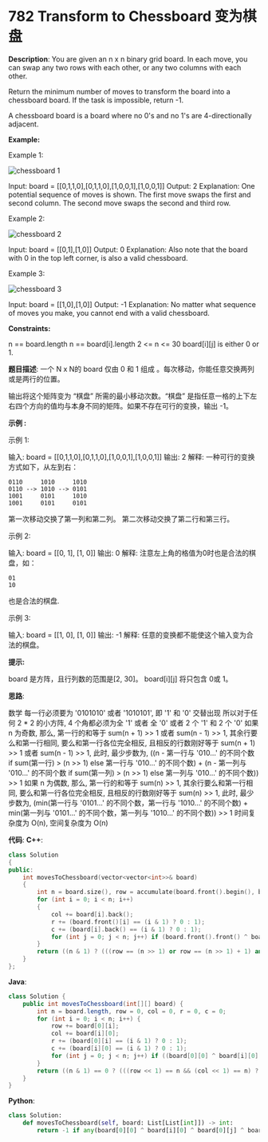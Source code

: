 # 782 Transform to Chessboard 变为棋盘

__Description__:
You are given an n x n binary grid board. In each move, you can swap any two rows with each other, or any two columns with each other.

Return the minimum number of moves to transform the board into a chessboard board. If the task is impossible, return -1.

A chessboard board is a board where no 0's and no 1's are 4-directionally adjacent.

__Example:__

Example 1:

![chessboard 1](https://assets.leetcode.com/uploads/2021/06/29/chessboard1-grid.jpg)

Input: board = [[0,1,1,0],[0,1,1,0],[1,0,0,1],[1,0,0,1]]
Output: 2
Explanation: One potential sequence of moves is shown.
The first move swaps the first and second column.
The second move swaps the second and third row.

Example 2:

![chessboard 2](https://assets.leetcode.com/uploads/2021/06/29/chessboard2-grid.jpg)

Input: board = [[0,1],[1,0]]
Output: 0
Explanation: Also note that the board with 0 in the top left corner, is also a valid chessboard.

Example 3:

![chessboard 3](https://assets.leetcode.com/uploads/2021/06/29/chessboard3-grid.jpg)

Input: board = [[1,0],[1,0]]
Output: -1
Explanation: No matter what sequence of moves you make, you cannot end with a valid chessboard.

__Constraints:__

n == board.length
n == board[i].length
2 <= n <= 30
board[i][j] is either 0 or 1.

__题目描述__:
一个 N x N的 board 仅由 0 和 1 组成 。每次移动，你能任意交换两列或是两行的位置。

输出将这个矩阵变为 “棋盘” 所需的最小移动次数。“棋盘” 是指任意一格的上下左右四个方向的值均与本身不同的矩阵。如果不存在可行的变换，输出 -1。

__示例 :__

示例 1:

输入: board = [[0,1,1,0],[0,1,1,0],[1,0,0,1],[1,0,0,1]]
输出: 2
解释:
一种可行的变换方式如下，从左到右：

```text
0110     1010     1010
0110 --> 1010 --> 0101
1001     0101     1010
1001     0101     0101
```

第一次移动交换了第一列和第二列。
第二次移动交换了第二行和第三行。

示例 2:

输入: board = [[0, 1], [1, 0]]
输出: 0
解释:
注意左上角的格值为0时也是合法的棋盘，如：

```text
01
10
```

也是合法的棋盘.

示例 3:

输入: board = [[1, 0], [1, 0]]
输出: -1
解释:
任意的变换都不能使这个输入变为合法的棋盘。

__提示:__

board 是方阵，且行列数的范围是[2, 30]。
board[i][j] 将只包含 0或 1。

__思路__:

数学
每一行必须要为 '0101010' 或者 '1010101', 即 '1' 和 '0' 交替出现
所以对于任何 2 * 2 的小方阵, 4 个角都必须为全 '1' 或者 全 '0' 或者 2 个 '1' 和 2 个 '0'
如果 n 为奇数, 那么, 第一行的和等于 sum(n + 1) >> 1 或者 sum(n - 1) >> 1, 其余行要么和第一行相同, 要么和第一行各位完全相反, 且相反的行数刚好等于 sum(n + 1) >> 1 或者 sum(n - 1) >> 1, 此时, 最少步数为, ((n - 第一行与 '010...' 的不同个数 if sum(第一行) > (n >> 1) else 第一行与 '010...' 的不同个数) + (n - 第一列与 '010...' 的不同个数 if sum(第一列) > (n >> 1) else 第一列与 '010...' 的不同个数)) >> 1
如果 n 为偶数, 那么, 第一行的和等于 sum(n) >> 1, 其余行要么和第一行相同, 要么和第一行各位完全相反, 且相反的行数刚好等于 sum(n) >> 1, 此时, 最少步数为, (min(第一行与 '0101...' 的不同个数，第一行与 '1010...' 的不同个数) + min(第一列与 '0101...' 的不同个数，第一列与 '1010...' 的不同个数)) >> 1
时间复杂度为 O(n), 空间复杂度为 O(n)

__代码__:
__C++__:

```C++
class Solution 
{
public:
    int movesToChessboard(vector<vector<int>>& board) 
    {
        int n = board.size(), row = accumulate(board.front().begin(), board.front().end(), 0), col = 0, r = 0, c = 0;
        for (int i = 0; i < n; i++) 
        {
            col += board[i].back();
            r += (board.front()[i] == (i & 1) ? 0 : 1);
            c += (board[i].back() == (i & 1) ? 0 : 1);
            for (int j = 0; j < n; j++) if (board.front().front() ^ board[i].front() ^ board.front()[j] ^ board[i][j]) return -1;
        }
        return ((n & 1) ? (((row == (n >> 1) or row == (n >> 1) + 1) and (col == (n >> 1) or col == (n >> 1) + 1)) ? (((row << 1) > n ? n - r : r) + ((col << 1) > n ? n - c : c) >> 1) : -1) : (((row << 1) == n and (col << 1) == n) ? ((min(r, n - r) + min(c, n - c)) >> 1) : -1));
    }
};
```

__Java__:

```Java
class Solution {
    public int movesToChessboard(int[][] board) {
        int n = board.length, row = 0, col = 0, r = 0, c = 0;
        for (int i = 0; i < n; i++) {
            row += board[0][i];
            col += board[i][0];
            r += (board[0][i] == (i & 1) ? 0 : 1);
            c += (board[i][0] == (i & 1) ? 0 : 1);
            for (int j = 0; j < n; j++) if ((board[0][0] ^ board[i][0] ^ board[0][j] ^ board[i][j]) != 0) return -1;
        }
        return ((n & 1) == 0 ? (((row << 1) == n && (col << 1) == n) ? ((Math.min(r, n - r) + Math.min(c, n - c)) >> 1) : -1) : (((row == (n >> 1) || row == (n >> 1) + 1) && (col == (n >> 1) || col == (n >> 1) + 1)) ? (((row << 1) > n ? n - r : r) + ((col << 1) > n ? n - c : c) >> 1) : -1));
    }
}
```

__Python__:

```Python
class Solution:
    def movesToChessboard(self, board: List[List[int]]) -> int:
        return -1 if any(board[0][0] ^ board[i][0] ^ board[0][j] ^ board[i][j] for i in range(len(board)) for j in range(len(board))) or ((len(board) & 1 and not ((sum(board[0]) == (len(board) >> 1) or sum(board[0]) == (len(board) >> 1) + 1) and (sum(board[i][0] for i in range(len(board))) == (len(board) >> 1) or sum(board[i][0] for i in range(len(board))) == (len(board) >> 1) + 1))) or (not (len(board) & 1) and not ((sum(board[0]) << 1) == len(board) and (sum(board[i][0] for i in range(len(board))) << 1) == len(board)))) else ((len(board) - sum(board[0][i] != (i & 1) for i in range(len(board))) if (sum(board[0]) << 1) > len(board) else sum(board[0][i] != (i & 1) for i in range(len(board)))) + (len(board) - sum(board[i][0] != (i & 1) for i in range(len(board))) if (sum(board[i][0] for i in range(len(board))) << 1) > len(board) else sum(board[i][0] != (i & 1) for i in range(len(board))))) >> 1 if len(board) & 1 else (min(sum(board[0][i] != (i & 1) for i in range(len(board))), len(board) - sum(board[0][i] != (i & 1) for i in range(len(board)))) + min(sum(board[i][0] != (i & 1) for i in range(len(board))), len(board) - sum(board[i][0] != (i & 1) for i in range(len(board))))) >> 1
```
